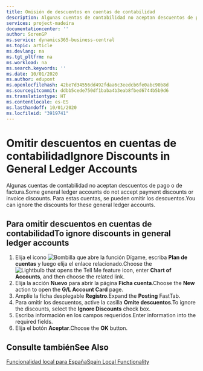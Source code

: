 ```yaml
---
title: Omisión de descuentos en cuentas de contabilidad
description: Algunas cuentas de contabilidad no aceptan descuentos de pago o de factura. Para estas cuentas, se pueden omitir los descuentos.
services: project-madeira
documentationcenter: ''
author: SorenGP
ms.service: dynamics365-business-central
ms.topic: article
ms.devlang: na
ms.tgt_pltfrm: na
ms.workload: na
ms.search.keywords: ''
ms.date: 10/01/2020
ms.author: edupont
ms.openlocfilehash: 42be7d34556dd492fdaa6c3eedcb6fe0abc90b8d
ms.sourcegitcommit: ddbb5cede750df1baba4b3eab8fbed6744b5b9d6
ms.translationtype: HT
ms.contentlocale: es-ES
ms.lasthandoff: 10/01/2020
ms.locfileid: "3919741"
---
```

# <a name="ignore-discounts-in-general-ledger-accounts"></a><span data-ttu-id="8e46d-104">Omitir descuentos en cuentas de contabilidad</span><span class="sxs-lookup"><span data-stu-id="8e46d-104">Ignore Discounts in General Ledger Accounts</span></span>
<span data-ttu-id="8e46d-105">Algunas cuentas de contabilidad no aceptan descuentos de pago o de factura.</span><span class="sxs-lookup"><span data-stu-id="8e46d-105">Some general ledger accounts do not accept payment discounts or invoice discounts.</span></span> <span data-ttu-id="8e46d-106">Para estas cuentas, se pueden omitir los descuentos.</span><span class="sxs-lookup"><span data-stu-id="8e46d-106">You can ignore the discounts for these general ledger accounts.</span></span>  

## <a name="to-ignore-discounts-in-general-ledger-accounts"></a><span data-ttu-id="8e46d-107">Para omitir descuentos en cuentas de contabilidad</span><span class="sxs-lookup"><span data-stu-id="8e46d-107">To ignore discounts in general ledger accounts</span></span>  

1.  <span data-ttu-id="8e46d-108">Elija el icono ![Bombilla que abre la función Dígame](../../media/ui-search/search_small.png "Dígame qué desea hacer"), escriba **Plan de cuentas** y luego elija el enlace relacionado.</span><span class="sxs-lookup"><span data-stu-id="8e46d-108">Choose the ![Lightbulb that opens the Tell Me feature](../../media/ui-search/search_small.png "Tell me what you want to do") icon, enter **Chart of Accounts**, and then choose the related link.</span></span>  
2.  <span data-ttu-id="8e46d-109">Elija la acción **Nuevo** para abrir la página **Ficha cuenta**.</span><span class="sxs-lookup"><span data-stu-id="8e46d-109">Choose the **New** action to open the **G/L Account Card** page.</span></span>  
3.  <span data-ttu-id="8e46d-110">Amplíe la ficha desplegable **Registro**.</span><span class="sxs-lookup"><span data-stu-id="8e46d-110">Expand the **Posting** FastTab.</span></span>  
4.  <span data-ttu-id="8e46d-111">Para omitir los descuentos, active la casilla **Omite descuentos**.</span><span class="sxs-lookup"><span data-stu-id="8e46d-111">To ignore the discounts, select the **Ignore Discounts** check box.</span></span>  
5.  <span data-ttu-id="8e46d-112">Escriba información en los campos requeridos.</span><span class="sxs-lookup"><span data-stu-id="8e46d-112">Enter information into the required fields.</span></span>  
6.  <span data-ttu-id="8e46d-113">Elija el botón **Aceptar**.</span><span class="sxs-lookup"><span data-stu-id="8e46d-113">Choose the **OK** button.</span></span>  

## <a name="see-also"></a><span data-ttu-id="8e46d-114">Consulte también</span><span class="sxs-lookup"><span data-stu-id="8e46d-114">See Also</span></span>  
 [<span data-ttu-id="8e46d-115">Funcionalidad local para España</span><span class="sxs-lookup"><span data-stu-id="8e46d-115">Spain Local Functionality</span></span>](spain-local-functionality.md)
